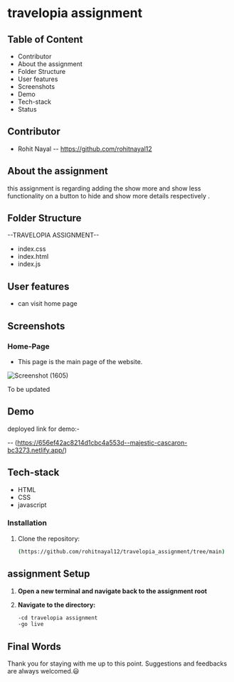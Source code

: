 # travelopia assignment
## Table of Content

- Contributor
- About the assignment
- Folder Structure
- User features
- Screenshots
- Demo
- Tech-stack
- Status

## Contributor

- Rohit Nayal -- https://github.com/rohitnayal12


## About the assignment

this assignment is regarding adding  the show more and show less functionality on a button to hide and show more details respectively . 

## Folder Structure

--TRAVELOPIA ASSIGNMENT--

- index.css
- index.html
- index.js


## User features
- can visit home page 

  

## Screenshots

### Home-Page

- This page is the main page of the website.

![Screenshot (1605)](https://github.com/rohitnayal12/travelopia_assignment/assets/119488668/169c6458-4425-4049-9ca3-aacd5d0c4a5c)










To be updated
## Demo

deployed link for demo:-

 -- (https://656ef42ac8214d1cbc4a553d--majestic-cascaron-bc3273.netlify.app/)

## Tech-stack


- HTML
- CSS
- javascript





### Installation

1. Clone the repository:

   ```bash
   (https://github.com/rohitnayal12/travelopia_assignment/tree/main)

 ## assignment Setup
 
1. **Open a new terminal and navigate back to the assignment root**

2. **Navigate to the  directory:**

   ```bash
   -cd travelopia assignment
   -go live
   
## Final Words

Thank you for staying with me up to this point. Suggestions and feedbacks are always welcomed.😃
